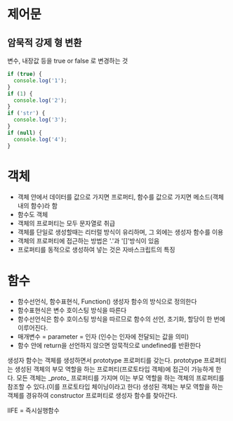 # 제어문

## 암묵적 강제 형 변환
변수, 내장값 등을 true or false 로 변경하는 것
```js
if (true) {
  console.log('1');
}
if (1) {
  console.log('2');
}
if ('str') {
  console.log('3');
}
if (null) {
  console.log('4');
}
```

# 객체
- 객체 안에서 데이터를 값으로 가지면 프로퍼티, 함수를 값으로 가지면 메소드(객체내의 함수)라 함
- 함수도 객체
- 객체의 프로퍼티는 모두 문자열로 취급
- 객체를 단일로 생성할때는 리터럴 방식이 유리하며, 그 외에는 생성자 함수를 이용
- 객체의 프로퍼티에 접근하는 방법은 '.'과 '[]'방식이 있음
- 프로퍼티를 동적으로 생성하여 넣는 것은 자바스크립트의 특징

# 함수
- 함수선언식, 함수표현식, Function() 생성자 함수의 방식으로 정의한다
- 함수표현식은 변수 호이스팅 방식을 따른다
- 함수선언식은 함수 호이스팅 방식을 따르므로 함수의 선언, 초기화, 할당이 한 번에 이루어진다.
- 매개변수 = parameter = 인자 (인수는 인자에 전달되는 값을 의미)
- 함수 안에 return을 선언하지 않으면 암묵적으로 undefined를 반환한다

생성자 함수는 객체를 생성하면서 prototype 프로퍼티를 갖는다. prototype 프로퍼티는 생성된 객체의 부모 역할을 하는 프로퍼티(프로토타입 객체)에 접근이 가능하게 한다. 모든 객체는 \__proto__ 프로퍼티를 가지며 이는 부모 역할을 하는 객체의 프로퍼티를 참조할 수 있다.(이를 프로토타입 체이닝이라고 한다)
생성된 객체는 부모 역할을 하는 객체를 경유하여 constructor 프로퍼티로 생성자 함수를 찾아간다.

IIFE = 즉시실행함수 